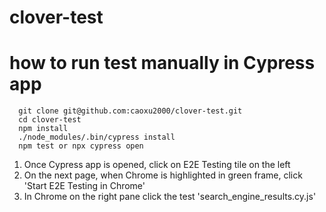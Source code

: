 # clover-test
# how to run test manually in Cypress app
```
  git clone git@github.com:caoxu2000/clover-test.git
  cd clover-test
  npm install
  ./node_modules/.bin/cypress install
  npm test or npx cypress open
```
1. Once Cypress app is opened, click on E2E Testing tile on the left
2. On the next page, when Chrome is highlighted in green frame, click 
   'Start E2E Testing in Chrome'
3. In Chrome on the right pane click the test 'search_engine_results.cy.js'
